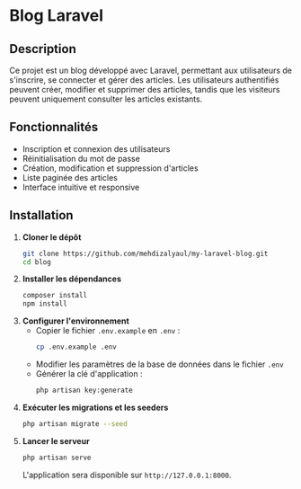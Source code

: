 # Blog Laravel

## Description

Ce projet est un blog développé avec Laravel, permettant aux utilisateurs de s'inscrire, se connecter et gérer des articles. Les utilisateurs authentifiés peuvent créer, modifier et supprimer des articles, tandis que les visiteurs peuvent uniquement consulter les articles existants.

## Fonctionnalités

-   Inscription et connexion des utilisateurs
-   Réinitialisation du mot de passe
-   Création, modification et suppression d'articles
-   Liste paginée des articles
-   Interface intuitive et responsive

## Installation

1. **Cloner le dépôt**
    ```bash
    git clone https://github.com/mehdizalyaul/my-laravel-blog.git
    cd blog
    ```
2. **Installer les dépendances**
    ```bash
    composer install
    npm install
    ```
3. **Configurer l'environnement**
    - Copier le fichier `.env.example` en `.env` :
        ```bash
        cp .env.example .env
        ```
    - Modifier les paramètres de la base de données dans le fichier `.env`
    - Générer la clé d'application :
        ```bash
        php artisan key:generate
        ```
4. **Exécuter les migrations et les seeders**
    ```bash
    php artisan migrate --seed
    ```
5. **Lancer le serveur**
    ```bash
    php artisan serve
    ```
    L'application sera disponible sur `http://127.0.0.1:8000`.

##
